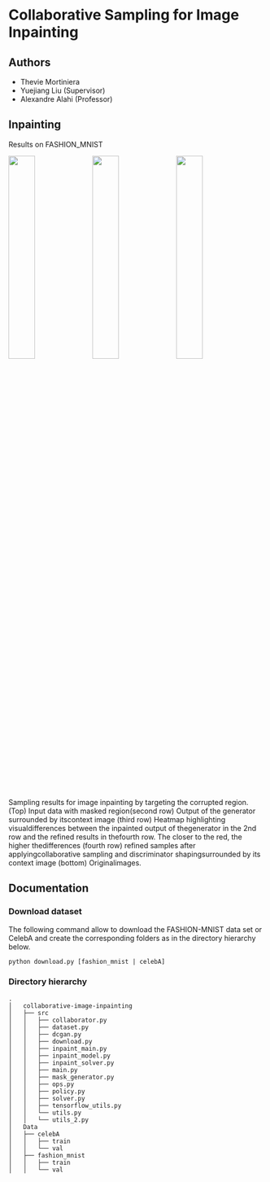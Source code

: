 # Collaborative Sampling for Image Inpainting

## Authors 

- Thevie Mortiniera
- Yuejiang Liu (Supervisor)
- Alexandre Alahi (Professor)


## Inpainting

Results on FASHION_MNIST

<p float="left">
  <img src="../master/assets/inpaint1.png" width="32%"> 
  <img src="../master/assets/inpaint2.png" width="32%"> 
  <img src="../master/assets/inpaint4.png" width="32%">
</p>

Sampling results for image inpainting by targeting the corrupted region. (Top) Input data with masked region(second row) Output of the generator surrounded by itscontext image (third row) Heatmap highlighting visualdifferences between the inpainted output of thegenerator in the 2nd row and the refined results in thefourth row. The closer to the red, the higher thedifferences (fourth row) refined samples after applyingcollaborative sampling and discriminator shapingsurrounded by its context image (bottom) Originalimages.

## Documentation

### Download dataset

The following command allow to download the FASHION-MNIST data set or CelebA and create the corresponding folders as in the directory hierarchy below.

``` python download.py [fashion_mnist | celebA] ```

### Directory hierarchy

```
.
│   collaborative-image-inpainting
│   ├── src
│   │   ├── collaborator.py
│   │   ├── dataset.py
│   │   ├── dcgan.py
│   │   ├── download.py
│   │   ├── inpaint_main.py
│   │   ├── inpaint_model.py
│   │   ├── inpaint_solver.py
│   │   ├── main.py
│   │   ├── mask_generator.py
│   │   ├── ops.py
│   │   ├── policy.py
│   │   ├── solver.py
│   │   ├── tensorflow_utils.py
│   │   └── utils.py
│   │   └── utils_2.py
│   Data
│   ├── celebA
│   │   ├── train
│   │   └── val
│   ├── fashion_mnist
│   │   ├── train
│   │   └── val

```
